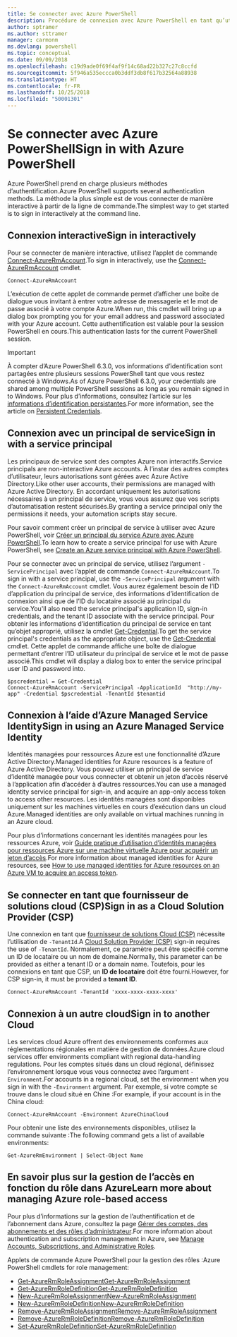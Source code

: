 ```yaml
---
title: Se connecter avec Azure PowerShell
description: Procédure de connexion avec Azure PowerShell en tant qu’utilisateur, en tant que principal de service, ou avec des identités managées pour les ressources Azure.
author: sptramer
ms.author: sttramer
manager: carmonm
ms.devlang: powershell
ms.topic: conceptual
ms.date: 09/09/2018
ms.openlocfilehash: c19d9ade0f69f4af9f14c68ad22b327c27c8ccfd
ms.sourcegitcommit: 5f946a535eccca0b3ddf3db8f617b32564a88938
ms.translationtype: HT
ms.contentlocale: fr-FR
ms.lasthandoff: 10/25/2018
ms.locfileid: "50001301"
---
```

# <a name="sign-in-with-azure-powershell"></a><span data-ttu-id="a482f-103">Se connecter avec Azure PowerShell</span><span class="sxs-lookup"><span data-stu-id="a482f-103">Sign in with Azure PowerShell</span></span>

<span data-ttu-id="a482f-104">Azure PowerShell prend en charge plusieurs méthodes d’authentification.</span><span class="sxs-lookup"><span data-stu-id="a482f-104">Azure PowerShell supports several authentication methods.</span></span> <span data-ttu-id="a482f-105">La méthode la plus simple est de vous connecter de manière interactive à partir de la ligne de commande.</span><span class="sxs-lookup"><span data-stu-id="a482f-105">The simplest way to get started is to sign in interactively at the command line.</span></span>

## <a name="sign-in-interactively"></a><span data-ttu-id="a482f-106">Connexion interactive</span><span class="sxs-lookup"><span data-stu-id="a482f-106">Sign in interactively</span></span>

<span data-ttu-id="a482f-107">Pour se connecter de manière interactive, utilisez l’applet de commande [Connect-AzureRmAccount](/powershell/module/azurerm.profile/connect-azurermaccount).</span><span class="sxs-lookup"><span data-stu-id="a482f-107">To sign in interactively, use the [Connect-AzureRmAccount](/powershell/module/azurerm.profile/connect-azurermaccount) cmdlet.</span></span>

```azurepowershell
Connect-AzureRmAccount
```

<span data-ttu-id="a482f-108">L’exécution de cette applet de commande permet d’afficher une boîte de dialogue vous invitant à entrer votre adresse de messagerie et le mot de passe associé à votre compte Azure.</span><span class="sxs-lookup"><span data-stu-id="a482f-108">When run, this cmdlet will bring up a dialog box prompting you for your email address and password associated with your Azure account.</span></span> <span data-ttu-id="a482f-109">Cette authentification est valable pour la session PowerShell en cours.</span><span class="sxs-lookup"><span data-stu-id="a482f-109">This authentication lasts for the current PowerShell session.</span></span>

> [!IMPORTANT]
> <span data-ttu-id="a482f-110">À compter d’Azure PowerShell 6.3.0, vos informations d’identification sont partagées entre plusieurs sessions PowerShell tant que vous restez connecté à Windows.</span><span class="sxs-lookup"><span data-stu-id="a482f-110">As of Azure PowerShell 6.3.0, your credentials are shared among multiple PowerShell sessions as long as you remain signed in to Windows.</span></span> <span data-ttu-id="a482f-111">Pour plus d’informations, consultez l’article sur les [informations d’identification persistantes](context-persistence.md).</span><span class="sxs-lookup"><span data-stu-id="a482f-111">For more information, see the article on [Persistent Credentials](context-persistence.md).</span></span>

## <a name="sign-in-with-a-service-principal"></a><span data-ttu-id="a482f-112">Connexion avec un principal de service</span><span class="sxs-lookup"><span data-stu-id="a482f-112">Sign in with a service principal</span></span>

<span data-ttu-id="a482f-113">Les principaux de service sont des comptes Azure non interactifs.</span><span class="sxs-lookup"><span data-stu-id="a482f-113">Service principals are non-interactive Azure accounts.</span></span> <span data-ttu-id="a482f-114">À l’instar des autres comptes d’utilisateur, leurs autorisations sont gérées avec Azure Active Directory.</span><span class="sxs-lookup"><span data-stu-id="a482f-114">Like other user accounts, their permissions are managed with Azure Active Directory.</span></span> <span data-ttu-id="a482f-115">En accordant uniquement les autorisations nécessaires à un principal de service, vous vous assurez que vos scripts d’automatisation restent sécurisés.</span><span class="sxs-lookup"><span data-stu-id="a482f-115">By granting a service principal only the permissions it needs, your automation scripts stay secure.</span></span>

<span data-ttu-id="a482f-116">Pour savoir comment créer un principal de service à utiliser avec Azure PowerShell, voir [Créer un principal du service Azure avec Azure PowerShell](create-azure-service-principal-azureps.md).</span><span class="sxs-lookup"><span data-stu-id="a482f-116">To learn how to create a service principal for use with Azure PowerShell, see [Create an Azure service principal with Azure PowerShell](create-azure-service-principal-azureps.md).</span></span>

<span data-ttu-id="a482f-117">Pour se connecter avec un principal de service, utilisez l’argument `-ServicePrincipal` avec l’applet de commande `Connect-AzureRmAccount`.</span><span class="sxs-lookup"><span data-stu-id="a482f-117">To sign in with a service principal, use the `-ServicePrincipal` argument with the `Connect-AzureRmAccount` cmdlet.</span></span> <span data-ttu-id="a482f-118">Vous aurez également besoin de l’ID d’application du principal de service, des informations d’identification de connexion ainsi que de l’ID du locataire associé au principal du service.</span><span class="sxs-lookup"><span data-stu-id="a482f-118">You'll also need the service principal's application ID, sign-in credentials, and the tenant ID associate with the service principal.</span></span> <span data-ttu-id="a482f-119">Pour obtenir les informations d’identification du principal de service en tant qu’objet approprié, utilisez la cmdlet [Get-Credential](/powershell/module/microsoft.powershell.security/get-credential).</span><span class="sxs-lookup"><span data-stu-id="a482f-119">To get the service principal's credentials as the appropriate object, use the [Get-Credential](/powershell/module/microsoft.powershell.security/get-credential) cmdlet.</span></span> <span data-ttu-id="a482f-120">Cette applet de commande affiche une boîte de dialogue permettant d’entrer l’ID utilisateur du principal de service et le mot de passe associé.</span><span class="sxs-lookup"><span data-stu-id="a482f-120">This cmdlet will display a dialog box to enter the service principal user ID and password into.</span></span>

```azurepowershell-interactive
$pscredential = Get-Credential
Connect-AzureRmAccount -ServicePrincipal -ApplicationId  "http://my-app" -Credential $pscredential -TenantId $tenantid
```

## <a name="sign-in-using-an-azure-managed-service-identity"></a><span data-ttu-id="a482f-121">Connexion à l’aide d’Azure Managed Service Identity</span><span class="sxs-lookup"><span data-stu-id="a482f-121">Sign in using an Azure Managed Service Identity</span></span>

<span data-ttu-id="a482f-122">Identités managées pour ressources Azure est une fonctionnalité d’Azure Active Directory.</span><span class="sxs-lookup"><span data-stu-id="a482f-122">Managed identities for Azure resources is a feature of Azure Active Directory.</span></span> <span data-ttu-id="a482f-123">Vous pouvez utiliser un principal de service d’identité managée pour vous connecter et obtenir un jeton d’accès réservé à l’application afin d’accéder à d’autres ressources.</span><span class="sxs-lookup"><span data-stu-id="a482f-123">You can use a managed identity service principal for sign-in, and acquire an app-only access token to access other resources.</span></span> <span data-ttu-id="a482f-124">Les identités managées sont disponibles uniquement sur les machines virtuelles en cours d’exécution dans un cloud Azure.</span><span class="sxs-lookup"><span data-stu-id="a482f-124">Managed identities are only available on virtual machines running in an Azure cloud.</span></span>

<span data-ttu-id="a482f-125">Pour plus d’informations concernant les identités managées pour les ressources Azure, voir [Guide pratique d’utilisation d’identités managées pour ressources Azure sur une machine virtuelle Azure pour acquérir un jeton d’accès](/azure/active-directory/managed-identities-azure-resources/how-to-use-vm-token).</span><span class="sxs-lookup"><span data-stu-id="a482f-125">For more information about managed identities for Azure resources, see [How to use managed identities for Azure resources on an Azure VM to acquire an access token](/azure/active-directory/managed-identities-azure-resources/how-to-use-vm-token).</span></span>

## <a name="sign-in-as-a-cloud-solution-provider-csp"></a><span data-ttu-id="a482f-126">Se connecter en tant que fournisseur de solutions cloud (CSP)</span><span class="sxs-lookup"><span data-stu-id="a482f-126">Sign in as a Cloud Solution Provider (CSP)</span></span>

<span data-ttu-id="a482f-127">Une connexion en tant que [fournisseur de solutions Cloud (CSP)](https://azure.microsoft.com/en-us/offers/ms-azr-0145p/) nécessite l’utilisation de `-TenantId`.</span><span class="sxs-lookup"><span data-stu-id="a482f-127">A [Cloud Solution Provider (CSP)](https://azure.microsoft.com/en-us/offers/ms-azr-0145p/) sign-in requires the use of `-TenantId`.</span></span> <span data-ttu-id="a482f-128">Normalement, ce paramètre peut être spécifié comme un ID de locataire ou un nom de domaine.</span><span class="sxs-lookup"><span data-stu-id="a482f-128">Normally, this parameter can be provided as either a tenant ID or a domain name.</span></span> <span data-ttu-id="a482f-129">Toutefois, pour les connexions en tant que CSP, un **ID de locataire** doit être fourni.</span><span class="sxs-lookup"><span data-stu-id="a482f-129">However, for CSP sign-in, it must be provided a **tenant ID**.</span></span>

```azurepowershell-interactive
Connect-AzureRmAccount -TenantId 'xxxx-xxxx-xxxx-xxxx'
```

## <a name="sign-in-to-another-cloud"></a><span data-ttu-id="a482f-130">Connexion à un autre cloud</span><span class="sxs-lookup"><span data-stu-id="a482f-130">Sign in to another Cloud</span></span>

<span data-ttu-id="a482f-131">Les services cloud Azure offrent des environnements conformes aux réglementations régionales en matière de gestion de données.</span><span class="sxs-lookup"><span data-stu-id="a482f-131">Azure cloud services offer environments compliant with regional data-handling regulations.</span></span>
<span data-ttu-id="a482f-132">Pour les comptes situés dans un cloud régional, définissez l’environnement lorsque vous vous connectez avec l’argument `-Environment`.</span><span class="sxs-lookup"><span data-stu-id="a482f-132">For accounts in a regional cloud, set the environment when you sign in with the `-Environment` argument.</span></span>
<span data-ttu-id="a482f-133">Par exemple, si votre compte se trouve dans le cloud situé en Chine :</span><span class="sxs-lookup"><span data-stu-id="a482f-133">For example, if your account is in the China cloud:</span></span>

```azurepowershell-interactive
Connect-AzureRmAccount -Environment AzureChinaCloud
```

<span data-ttu-id="a482f-134">Pour obtenir une liste des environnements disponibles, utilisez la commande suivante :</span><span class="sxs-lookup"><span data-stu-id="a482f-134">The following command gets a list of available environments:</span></span>

```azurepowershell-interactive
Get-AzureRmEnvironment | Select-Object Name
```

## <a name="learn-more-about-managing-azure-role-based-access"></a><span data-ttu-id="a482f-135">En savoir plus sur la gestion de l’accès en fonction du rôle dans Azure</span><span class="sxs-lookup"><span data-stu-id="a482f-135">Learn more about managing Azure role-based access</span></span>

<span data-ttu-id="a482f-136">Pour plus d’informations sur la gestion de l’authentification et de l’abonnement dans Azure, consultez la page [Gérer des comptes, des abonnements et des rôles d’administrateur](/azure/active-directory/role-based-access-control-configure).</span><span class="sxs-lookup"><span data-stu-id="a482f-136">For more information about authentication and subscription management in Azure, see [Manage Accounts, Subscriptions, and Administrative Roles](/azure/active-directory/role-based-access-control-configure).</span></span>

<span data-ttu-id="a482f-137">Applets de commande Azure PowerShell pour la gestion des rôles :</span><span class="sxs-lookup"><span data-stu-id="a482f-137">Azure PowerShell cmdlets for role management:</span></span>

* [<span data-ttu-id="a482f-138">Get-AzureRmRoleAssignment</span><span class="sxs-lookup"><span data-stu-id="a482f-138">Get-AzureRmRoleAssignment</span></span>](/powershell/module/AzureRM.Resources/Get-AzureRmRoleAssignment)
* [<span data-ttu-id="a482f-139">Get-AzureRmRoleDefinition</span><span class="sxs-lookup"><span data-stu-id="a482f-139">Get-AzureRmRoleDefinition</span></span>](/powershell/module/AzureRM.Resources/Get-AzureRmRoleDefinition)
* [<span data-ttu-id="a482f-140">New-AzureRmRoleAssignment</span><span class="sxs-lookup"><span data-stu-id="a482f-140">New-AzureRmRoleAssignment</span></span>](/powershell/module/AzureRM.Resources/New-AzureRmRoleAssignment)
* [<span data-ttu-id="a482f-141">New-AzureRmRoleDefinition</span><span class="sxs-lookup"><span data-stu-id="a482f-141">New-AzureRmRoleDefinition</span></span>](/powershell/module/AzureRM.Resources/New-AzureRmRoleDefinition)
* [<span data-ttu-id="a482f-142">Remove-AzureRmRoleAssignment</span><span class="sxs-lookup"><span data-stu-id="a482f-142">Remove-AzureRmRoleAssignment</span></span>](/powershell/module/AzureRM.Resources/Remove-AzureRmRoleAssignment)
* [<span data-ttu-id="a482f-143">Remove-AzureRmRoleDefinition</span><span class="sxs-lookup"><span data-stu-id="a482f-143">Remove-AzureRmRoleDefinition</span></span>](/powershell/module/AzureRM.Resources/Remove-AzureRmRoleDefinition)
* [<span data-ttu-id="a482f-144">Set-AzureRmRoleDefinition</span><span class="sxs-lookup"><span data-stu-id="a482f-144">Set-AzureRmRoleDefinition</span></span>](/powershell/module/AzureRM.Resources/Set-AzureRmRoleDefinition)
